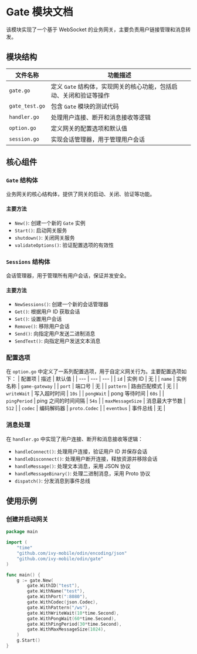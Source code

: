 # Gate 模块文档

该模块实现了一个基于 WebSocket 的业务网关，主要负责用户链接管理和消息转发。

## 模块结构
| 文件名称 | 功能描述 |
| --- | --- |
| `gate.go` | 定义 `Gate` 结构体，实现网关的核心功能，包括启动、关闭和验证等操作 |
| `gate_test.go` | 包含 `Gate` 模块的测试代码 |
| `handler.go` | 处理用户连接、断开和消息接收等逻辑 |
| `option.go` | 定义网关的配置选项和默认值 |
| `session.go` | 实现会话管理器，用于管理用户会话 |

## 核心组件
### `Gate` 结构体
业务网关的核心结构体，提供了网关的启动、关闭、验证等功能。

#### 主要方法
- `New()`: 创建一个新的 `Gate` 实例
- `Start()`: 启动网关服务
- `shutdown()`: 关闭网关服务
- `validateOptions()`: 验证配置选项的有效性

### `Sessions` 结构体
会话管理器，用于管理所有用户会话，保证并发安全。

#### 主要方法
- `NewSessions()`: 创建一个新的会话管理器
- `Get()`: 根据用户 ID 获取会话
- `Set()`: 设置用户会话
- `Remove()`: 移除用户会话
- `Send()`: 向指定用户发送二进制消息
- `SendText()`: 向指定用户发送文本消息

### 配置选项
在 `option.go` 中定义了一系列配置选项，用于自定义网关行为。主要配置选项如下：
| 配置项 | 描述 | 默认值 |
| --- | --- | --- |
| `id` | 实例 ID | 无 |
| `name` | 实例名称 | `game-gateway` |
| `port` | 端口号 | 无 |
| `pattern` | 路由匹配模式 | 无 |
| `writeWait` | 写入超时时间 | `10s` |
| `pongWait` | pong 等待时间 | `60s` |
| `pingPeriod` | ping 之间的时间间隔 | `54s` |
| `maxMessageSize` | 消息最大字节数 | `512` |
| `codec` | 编码解码器 | `proto.Codec` |
| `eventbus` | 事件总线 | 无 |

### 消息处理
在 `handler.go` 中实现了用户连接、断开和消息接收等逻辑：
- `handleConnect()`: 处理用户连接，验证用户 ID 并保存会话
- `handleDisconnect()`: 处理用户断开连接，释放资源并移除会话
- `handleMessage()`: 处理文本消息，采用 JSON 协议
- `handleMessageBinary()`: 处理二进制消息，采用 Proto 协议
- `dispatch()`: 分发消息到事件总线

## 使用示例
### 创建并启动网关
```go
package main

import (
    "time"
    "github.com/ivy-mobile/odin/encoding/json"
    "github.com/ivy-mobile/odin/gate"
)

func main() {
    g := gate.New(
        gate.WithID("test"),
        gate.WithName("test"),
        gate.WithPort(":8080"),
        gate.WithCodec(json.Codec),
        gate.WithPattern("/ws"),
        gate.WithWriteWait(10*time.Second),
        gate.WithPongWait(60*time.Second),
        gate.WithPingPeriod(30*time.Second),
        gate.WithMaxMessageSize(1024),
    )
    g.Start()
}